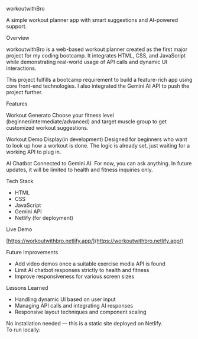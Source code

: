 workoutwithBro

A simple workout planner app with smart suggestions and AI-powered support.



Overview

workoutwithBro is a web-based workout planner created as the first major project for my coding bootcamp. It integrates HTML, CSS, and JavaScript while demonstrating real-world usage of API calls and dynamic UI interactions.

This project fulfills a bootcamp requirement to build a feature-rich app using core front-end technologies. I also integrated the Gemini AI API to push the project further.



Features

Workout Generato
  Choose your fitness level (beginner/intermediate/advanced) and target muscle group to get customized workout suggestions.

Workout Demo Display(in development)
  Designed for beginners who want to look up how a workout is done. The logic is already set, just waiting for a working API to plug in.

AI Chatbot
  Connected to Gemini AI. For now, you can ask anything. In future updates, it will be limited to health and fitness inquiries only.

Tech Stack

- HTML  
- CSS  
- JavaScript  
- Gemini API  
- Netlify (for deployment)

Live Demo

[https://workoutwithbro.netlify.app/](https://workoutwithbro.netlify.app/)

Future Improvements

- Add video demos once a suitable exercise media API is found  
- Limit AI chatbot responses strictly to health and fitness  
- Improve responsiveness for various screen sizes  


Lessons Learned

- Handling dynamic UI based on user input  
- Managing API calls and integrating AI responses  
- Responsive layout techniques and component scaling
  

No installation needed — this is a static site deployed on Netlify.  
To run locally:

